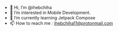 - 👋 Hi, I’m @ihebchiha
- 👀 I’m interested in Mobile Development.
- 🌱 I’m currently learning Jetpack Compose
- 📫 How to reach me : ihebchiha11@protonmail.com

<!---
ihebchiha/ihebchiha is a ✨ special ✨ repository because its `README.md` (this file) appears on your GitHub profile.
You can click the Preview link to take a look at your changes.
--->
